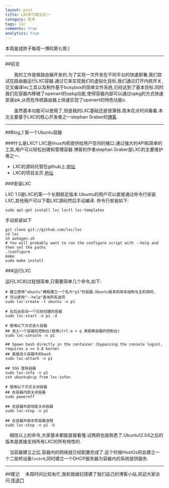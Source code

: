 ```yaml
---
layout: post
title: LXC学习笔记之一
category: 技术
tags: lxc
comments: true
analytics: true
---
```


本周是成胖子每周一博的第七周:)

---

##前言

&emsp;&emsp;我的工作是做路由器开发的.为了实现一次开发在不同平台的快速部署,我们尝试在路由器运行LXC容器.通过它来实现我们的虚拟化目标,我们通过打开内核开关,交叉编译lxc工具以及制作基于busybox的简单文件系统,已经达到了基本目标.同时我们在容器内移植了openwrt的opkg功能,使得容器内部可以通过opkg的方式快速安装ipk,从而在传统路由器上快速实现了openwrt的特色功能o.

&emsp;&emsp;虽然基本功能可以使用了,但是我的LXC基础还是很薄弱.周末花点时间看看.本文主要基于LXC的核心开发者之一stephan Graber的[博客](https://www.stgraber.org/2013/12/20/lxc-1-0-blog-post-series/).

---

##Blog_1 第一个Ubuntu容器

###什么是LXC?
LXC是linux内核提供给用户空间的接口.通过强大的API和简单的工具,用户可以轻松创建和管理容器.博客的作者stephan Graber是LXC的主要维护者之一.

* LXC的源码托管在github上.[地址](http://github.com/lxc)
* LXC的项目主页.[地址](http://linuxcontainers.org)

###安装LXC

LXC 1.0是LXC的第一个长期稳定版本.Ubuntu的用户可以直接通过命令行安装LXC,其他用户可以下载LXC源码然后手动编译.
命令行安装如下:

```
sudo apt-get install lxc lxctl lxc-templates
```

手动安装如下

```
git clone git://github.com/lxc/lxc
cd lxc
sh autogen.sh
# You will probably want to run the configure script with --help and then set the paths
./configure
make
sudo make install
```

###运行LXC

运行LXC的过程很简单,只需要简单几个命令,如下:

```
# 建立使用"ubuntu"模板建立一个名为"p1"的容器.Ubuntu版本和体系结构与主机相同.
# 可以使用"--help"查询所有选项
sudo lxc-create -t ubuntu -n p1

# 在后台启动一个已经创建的容器
sudo lxc-start -n p1 -d

# 使用以下方式进入容器
## 进入一个容器的控制台(使用ctrl-a + q 来脱离容器的控制台)
sudo lxc-console -n p1

## Spawn bash directly in the container (bypassing the console login), requires a >= 3.8 kernel
## 直接进入容器中的bash
sudo lxc-attach -n p1

## SSH 登陆容器
sudo lxc-info -n p1
ssh ubuntu@<ip from lxc-info>

# 使用以下方式关闭容器
## 在容器内部关闭容器
sudo poweroff

## 在容器外部彻底关闭容器
sudo lxc-stop -n p1

## 在容器外部杀死容器进程
sudo lxc-stop -n p1 -k
```

&emsp;相信以上的命令,大家基本都能直接看懂.试两把也就熟悉了.Ubuntu12.04之后的版本是直接支持所有LXC的所有特性的.

&emsp;当容器建立之后,容器内的网络就已经配置完成了.这个时候HostOs将会建立一个二层桥设备`lxcbr0`,同时建立一个DHCP服务器为容器内的系统提供服务.

---

##尾记
&emsp;本周时间比较匆忙,我和我媳妇搭建了我们自己的博客小站,欢迎大家访问.[传送门](http://chengyi818.github.io/)
